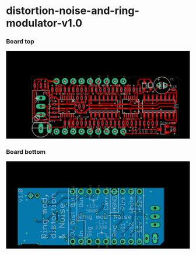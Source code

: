 # distortion-noise-and-ring-modulator-v1.0

### Board top
![Top side](./distortion-noise-and-ring-modulator-v1.0-brd-top.png)
### Board bottom
![Bottom side](./distortion-noise-and-ring-modulator-v1.0-brd-bottom.png)
